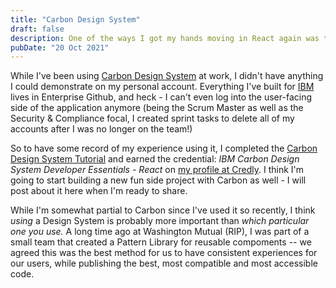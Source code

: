 ```yaml
---
title: "Carbon Design System"
draft: false
description: One of the ways I got my hands moving in React again was to repeat the Carbon Design System - React tutorial, this time around with my personal account.
pubDate: "20 Oct 2021"
---
```


While I've been using [Carbon Design System](https://www.carbondesignsystem.com/) at work, I didn't have anything I could demonstrate on my personal account. Everything I've built for [IBM](https://www.ibm.com/) lives in Enterprise Github, and heck - I can't even log into the user-facing side of the application anymore (being the Scrum Master as well as the Security & Compliance focal, I created sprint tasks to delete all of my accounts after I was no longer on the team!)

So to have some record of my experience using it, I completed the [Carbon Design System Tutorial](https://www.carbondesignsystem.com/developing/react-tutorial/overview/) and earned the credential: _IBM Carbon Design System Developer Essentials - React_ on [my profile at Credly](https://www.credly.com/users/michael-susz/badges). I think I'm going to start building a new fun side project with Carbon as well - I will post about it here when I'm ready to share.

While I'm somewhat partial to Carbon since I've used it so recently, I think _using_ a Design System is probably more important than _which particular one you use._ A long time ago at Washington Mutual (RIP), I was part of a small team that created a Pattern Library for reusable compoments -- we agreed this was the best method for us to have consistent experiences for our users, while publishing the best, most compatible and most accessible code.